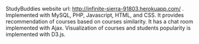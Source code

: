 StudyBuddies website url: http://infinite-sierra-91803.herokuapp.com/ .
Implemented with MySQL, PHP, Javascript, HTML, and CSS.
It provides recommendation of courses based on courses similarity. 
It has a chat room implemented with Ajax.
Visualization of courses and students popularity is implemented with D3.js.
